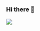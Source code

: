 ### Hi there 👋

<!--
**swapnilbutia05/swapnilbutia05** is a ✨ _special_ ✨ repository because its `README.md` (this file) appears on your GitHub profile.

Here are some ideas to get you started:

- 🔭 I’m currently working on Django
- 🌱 I’m currently learning ...
- 👯 I’m looking to collaborate on ...
- 🤔 I’m looking for help with ...
- 💬 Ask me about ...
- 📫 How to reach me: ...
- 😄 Pronouns: ...
- ⚡ Fun fact: ...
-->


<img src= "https://github-readme-stats.vercel.app/api?username=swapnilbutia05&&show_icons=true&title_color=ffffff&icon_color=bb2acf&text_color=daf7dc&bg_color=151515">
